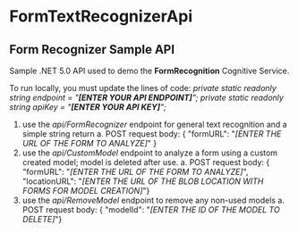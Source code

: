 # FormTextRecognizerApi
## Form Recognizer Sample API

Sample .NET 5.0 API used to demo the **FormRecognition** Cognitive Service.

To run locally, you must update the lines of code: 
        *private static readonly string endpoint = "**[ENTER YOUR API ENDPOINT]**";*
        *private static readonly string apiKey = "**[ENTER YOUR API KEY]**";*
        
1. use the *api/FormRecognizer* endpoint for general text recognition and a simple string return
  a. POST request body: {  "formURL": "*[ENTER THE URL OF THE FORM TO ANALYZE]*" } 
2. use the *api/CustomModel* endpoint to analyze a form using a custom created model; model is deleted after use.
  a. POST request body:  {  "formURL": "*[ENTER THE URL OF THE FORM TO ANALYZE]*",  "locationURL": "*[ENTER THE URL OF THE BLOB LOCATION WITH FORMS FOR MODEL CREATION]*"}
3. use the *api/RemoveModel* endpoint to remove any non-used models 
  a. POST request body:  {  "modelId": "*[ENTER THE ID OF THE MODEL TO DELETE]*"}
  
  
